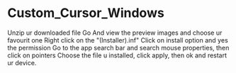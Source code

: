 # Custom_Cursor_Windows

Unzip ur downloaded file
Go And view the preview images and choose ur favourit one
Right click on the "(Installer).inf" 
Click on install option and yes the permission
Go to the app search bar and search mouse properties, then click on pointers
Choose the file u installed, click apply, then ok and restart ur device.
